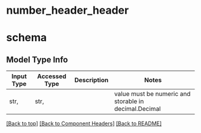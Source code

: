 # number_header_header
# schema

## Model Type Info
Input Type | Accessed Type | Description | Notes
------------ | ------------- | ------------- | -------------
str,  | str,  |  | value must be numeric and storable in decimal.Decimal

[[Back to top]](#top) [[Back to Component Headers]](../../../README.md#Component-Headers) [[Back to README]](../../../README.md)

